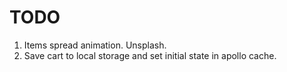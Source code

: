 # TODO

1. Items spread animation. Unsplash.
2. Save cart to local storage and set initial state in apollo cache.
